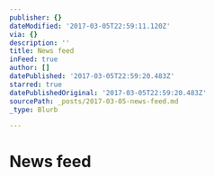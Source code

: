 ```yaml
---
publisher: {}
dateModified: '2017-03-05T22:59:11.120Z'
via: {}
description: ''
title: News feed
inFeed: true
author: []
datePublished: '2017-03-05T22:59:20.483Z'
starred: true
datePublishedOriginal: '2017-03-05T22:59:20.483Z'
sourcePath: _posts/2017-03-05-news-feed.md
_type: Blurb

---
```

# News feed
